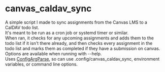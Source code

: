 # canvas_caldav_sync
A simple script I made to sync assignments from the Canvas LMS to a CalDAV todo list.  
It's meant to be run as a cron job or systemd timer or similar.  
When ran, it checks for any upcoming assignments and adds them to the todo list if it isn't there already, and then checks every assignment in the todo list and marks them as completed if they have a submission on canvas.  
Options are available when running with --help.  
Uses [ConfigArgParse](https://pypi.org/project/ConfigArgParse/), so can use .config/canvas_caldav_sync, environment variables, or command line options.
